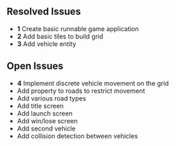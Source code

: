 ## Resolved Issues ##

- **1** Create basic runnable game application
- **2** Add basic tiles to build grid
- **3** Add vehicle entity

## Open Issues ##

- **4** Implement discrete vehicle movement on the grid
- Add property to roads to restrict movement
- Add various road types
- Add title screen
- Add launch screen
- Add win/lose screen
- Add second vehicle
- Add collision detection between vehicles
